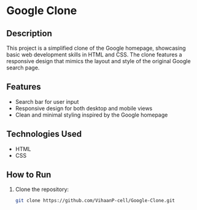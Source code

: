 # Google Clone

## Description
This project is a simplified clone of the Google homepage, showcasing basic web development skills in HTML and CSS. The clone features a responsive design that mimics the layout and style of the original Google search page.

## Features
- Search bar for user input
- Responsive design for both desktop and mobile views
- Clean and minimal styling inspired by the Google homepage

## Technologies Used
- HTML
- CSS

## How to Run
1. Clone the repository:
   ```bash
   git clone https://github.com/VihaanP-cell/Google-Clone.git

